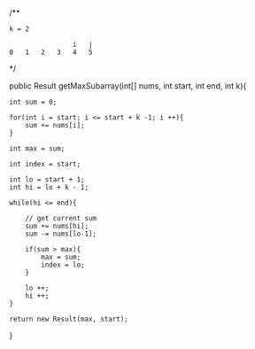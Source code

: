 

/**
	
	k = 2

					i	j
	0	1	2	3	4	5	

*/


public Result getMaxSubarray(int[] nums, int start, int end, int k){

	int sum = 0;

	for(int i = start; i <= start + k -1; i ++){
		sum += nums[i];
	}

	int max = sum;

	int index = start; 

	int lo = start + 1;
	int hi = lo + k - 1;

	while(hi <= end){

		// get current sum
		sum += nums[hi];
		sum -= nums[lo-1];

		if(sum > max){
			max = sum;
			index = lo;
		}

		lo ++;
		hi ++;
	}

	return new Result(max, start);

}